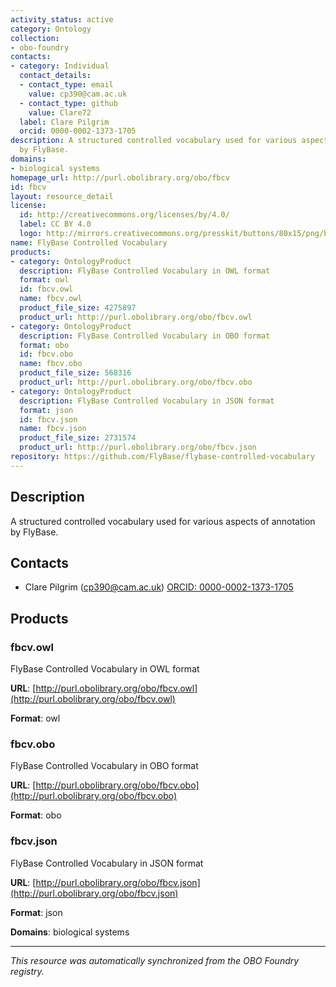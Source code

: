 ```yaml
---
activity_status: active
category: Ontology
collection:
- obo-foundry
contacts:
- category: Individual
  contact_details:
  - contact_type: email
    value: cp390@cam.ac.uk
  - contact_type: github
    value: Clare72
  label: Clare Pilgrim
  orcid: 0000-0002-1373-1705
description: A structured controlled vocabulary used for various aspects of annotation
  by FlyBase.
domains:
- biological systems
homepage_url: http://purl.obolibrary.org/obo/fbcv
id: fbcv
layout: resource_detail
license:
  id: http://creativecommons.org/licenses/by/4.0/
  label: CC BY 4.0
  logo: http://mirrors.creativecommons.org/presskit/buttons/80x15/png/by.png
name: FlyBase Controlled Vocabulary
products:
- category: OntologyProduct
  description: FlyBase Controlled Vocabulary in OWL format
  format: owl
  id: fbcv.owl
  name: fbcv.owl
  product_file_size: 4275897
  product_url: http://purl.obolibrary.org/obo/fbcv.owl
- category: OntologyProduct
  description: FlyBase Controlled Vocabulary in OBO format
  format: obo
  id: fbcv.obo
  name: fbcv.obo
  product_file_size: 568316
  product_url: http://purl.obolibrary.org/obo/fbcv.obo
- category: OntologyProduct
  description: FlyBase Controlled Vocabulary in JSON format
  format: json
  id: fbcv.json
  name: fbcv.json
  product_file_size: 2731574
  product_url: http://purl.obolibrary.org/obo/fbcv.json
repository: https://github.com/FlyBase/flybase-controlled-vocabulary
---
```

## Description

A structured controlled vocabulary used for various aspects of annotation by FlyBase.

## Contacts

- Clare Pilgrim (cp390@cam.ac.uk) [ORCID: 0000-0002-1373-1705](https://orcid.org/0000-0002-1373-1705)

## Products

### fbcv.owl

FlyBase Controlled Vocabulary in OWL format

**URL**: [http://purl.obolibrary.org/obo/fbcv.owl](http://purl.obolibrary.org/obo/fbcv.owl)

**Format**: owl

### fbcv.obo

FlyBase Controlled Vocabulary in OBO format

**URL**: [http://purl.obolibrary.org/obo/fbcv.obo](http://purl.obolibrary.org/obo/fbcv.obo)

**Format**: obo

### fbcv.json

FlyBase Controlled Vocabulary in JSON format

**URL**: [http://purl.obolibrary.org/obo/fbcv.json](http://purl.obolibrary.org/obo/fbcv.json)

**Format**: json

**Domains**: biological systems

---

*This resource was automatically synchronized from the OBO Foundry registry.*